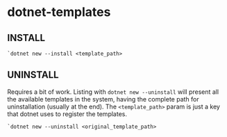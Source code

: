 # dotnet-templates

## INSTALL
```
`dotnet new --install <template_path>
```

## UNINSTALL
Requires a bit of work. Listing with `dotnet new --uninstall` will present all the available templates in the system, having the complete path for uninstallation (usually at the end). The `<template_path>` param is just a key that dotnet uses to register the templates.
```
`dotnet new --uninstall <original_template_path>
```